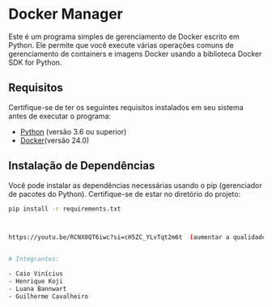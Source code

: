 # Docker Manager

Este é um programa simples de gerenciamento de Docker escrito em Python. Ele permite que você execute várias operações comuns de gerenciamento de containers e imagens Docker usando a biblioteca Docker SDK for Python.

## Requisitos

Certifique-se de ter os seguintes requisitos instalados em seu sistema antes de executar o programa:

- [Python](https://www.python.org/downloads/) (versão 3.6 ou superior)
- [Docker](https://docs.docker.com/get-docker/)(versão 24.0)

## Instalação de Dependências

Você pode instalar as dependências necessárias usando o pip (gerenciador de pacotes do Python). Certifique-se de estar no diretório do projeto:

```bash
pip install -r requirements.txt



https://youtu.be/RCNX0QT6iwc?si=cH5ZC_YLvTqt2m6t  (aumentar a qualidade)


# Integrantes:

- Caio Vinícius
- Henrique Koji
- Luana Bannwart
- Guilherme Cavalheiro
